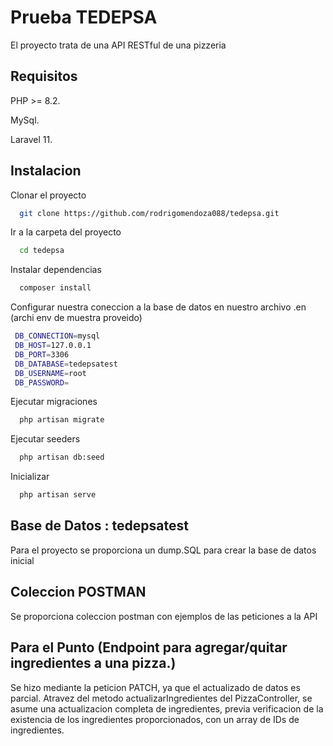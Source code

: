 # Prueba TEDEPSA


El proyecto trata de una API RESTful de una pizzeria

## Requisitos
PHP >= 8.2.

MySql.

Laravel 11.

## Instalacion

Clonar el proyecto

```bash
  git clone https://github.com/rodrigomendoza088/tedepsa.git
```

Ir a la carpeta del proyecto

```bash
  cd tedepsa
```

Instalar dependencias

```bash
  composer install
```
Configurar nuestra coneccion a la base de datos en nuestro archivo .en (archi env de muestra proveido)

```bash
 DB_CONNECTION=mysql
 DB_HOST=127.0.0.1
 DB_PORT=3306
 DB_DATABASE=tedepsatest
 DB_USERNAME=root
 DB_PASSWORD=
```
Ejecutar migraciones

```bash
  php artisan migrate
```

Ejecutar seeders

```bash
  php artisan db:seed
```
Inicializar

```bash
  php artisan serve
```

## Base de Datos : tedepsatest

Para el proyecto se proporciona un dump.SQL para crear la base de datos inicial

## Coleccion POSTMAN

Se proporciona coleccion postman con ejemplos de las peticiones a la API 

## Para el Punto (Endpoint para agregar/quitar ingredientes a una pizza.)

Se hizo mediante la peticion PATCH, ya que el actualizado de datos es parcial. Atravez del metodo   actualizarIngredientes del PizzaController, se asume una actualizacion completa de ingredientes, previa verificacion de la existencia de los ingredientes proporcionados, con un array de IDs de ingredientes.

